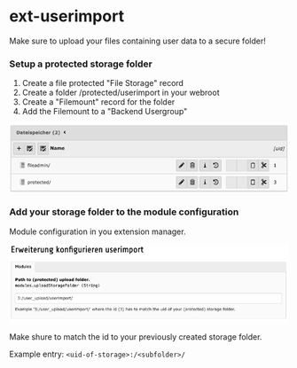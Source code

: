 # ext-userimport

Make sure to upload your files containing user data to a secure folder!

### Setup a protected storage folder

1. Create a file protected "File Storage" record
2. Create a folder /protected/userimport in your webroot
3. Create a "Filemount" record for the folder
4. Add the Filemount to a "Backend Usergroup"

![File storage record](filestorages.png)

### Add your storage folder to the module configuration

Module configuration in you extension manager.

![Modul configuration](modulesettings.png)

Make shure to match the id to your previously created storage folder.

Example entry: `<uid-of-storage>:/<subfolder>/`

